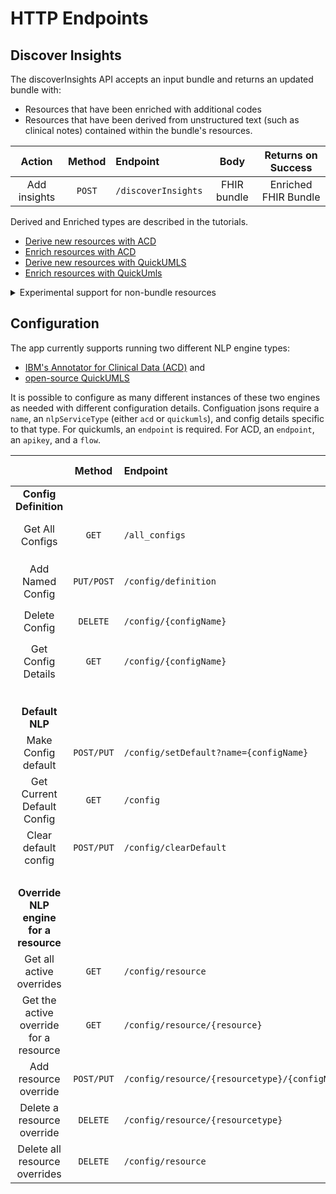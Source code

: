 # HTTP Endpoints

## Discover Insights
The discoverInsights API accepts an input bundle and returns an updated bundle with:
* Resources that have been enriched with additional codes
* Resources that have been derived from unstructured text (such as clinical notes) contained within the bundle's resources.

| Action | Method | Endpoint | Body | Returns on Success |
|:------:|:------:|:---------|:----:|:-------:|
| Add insights | `POST` | `/discoverInsights` | FHIR bundle | Enriched FHIR Bundle |

Derived and Enriched types are described in the tutorials.

* [Derive new resources with ACD](../examples/acd/derive_new_resources.md)
* [Enrich resources with ACD](../examples/acd/enrich.md)
* [Derive new resources with QuickUMLS](../examples/quickumls/derive_new_resources.md)
* [Enrich resources with QuickUmls](../examples/quickumls/enrich.md)

<details><summary>Experimental support for non-bundle resources</summary>

If the discoverInsights API is called with a FHIR resource that is *Not* a bundle, then the returned data depends on the input type:
 
 Body Type | Returns 
 --- | ---
 DiagnosticReport or Document Reference | A bundle of derived resources, or an empty bundle if no resources were derived.
 Condition or AllergyIntolerance | The resource is returned with additional codes, or with no additional codes if no codes were derived.

Other resource types *may* return an error.

When using this API resources __must__ have a valid identifier. Because health-patterns will invoke the service before creating resources in thie FHIR server, the identifier has not been set. The result is that this version of the API is not as useful in an ingestion pipeline, and therefore is discouraged/experimental.

The version of the API that accepts a bundle input makes use of the fullUrl property in the bundleEntry for each resource (setting the property if necessary), and this allows that variation to support the requirements of health-patterns.
</details>

## Configuration
The app currently supports running two different NLP engine types: 
* [IBM's Annotator for Clinical Data (ACD)](https://www.ibm.com/cloud/watson-annotator-for-clinical-data) and 
* [open-source QuickUMLS](https://github.com/Georgetown-IR-Lab/QuickUMLS)

It is possible to configure as many different instances of these two engines as needed with different configuration details.  Configuation jsons require a `name`, an `nlpServiceType` (either `acd` or `quickumls`), and config details specific to that type.
For quickumls, an `endpoint` is required. For ACD, an `endpoint`, an `apikey`, and a `flow`.

| &nbsp; | Method | Endpoint | Body | Returns on Success |
|:------:|:------:|:---------|:----:|:-------:|
  __Config Definition__ | &nbsp; | &nbsp; | &nbsp; | &nbsp; 
| Get All Configs | `GET` | `/all_configs` |&nbsp; | Array of config names |
| Add Named Config  | `PUT/POST` | `/config/definition` | Config (json) contains `name` | Status `200`
| Delete Config | `DELETE` | `/config/{configName}` | | Status `200` |
| Get Config Details | `GET` | `/config/{configName}` | | Config details named `configName` |
 &nbsp; | &nbsp; | &nbsp; | &nbsp; | &nbsp;
 __Default NLP__ | &nbsp; | &nbsp; | &nbsp; | &nbsp;
| Make Config default | `POST/PUT` | `/config/setDefault?name={configName}` | | Status `200` |
| Get Current Default Config | `GET` | `/config` | | Current default `configName` |
| Clear default config | `POST/PUT` | `/config/clearDefault` | | Status `200` |
 &nbsp; | &nbsp; | &nbsp; | &nbsp; | &nbsp;
 __Override NLP engine for a resource__ | &nbsp; | &nbsp; | &nbsp; | &nbsp;
| Get all active overrides | `GET` | `/config/resource` | | dictionary-Status `200` |
| Get the active override for a resource | `GET` | `/config/resource/{resource}` | | `configName`-Status `200` |
| Add resource override | `POST/PUT` | `/config/resource/{resourcetype}/{configName}` | | Status `200` |
| Delete a resource override | `DELETE` | `/config/resource/{resourcetype}` | | Status `200` |
| Delete all resource overrides | `DELETE` | `/config/resource` | | Status `200` |